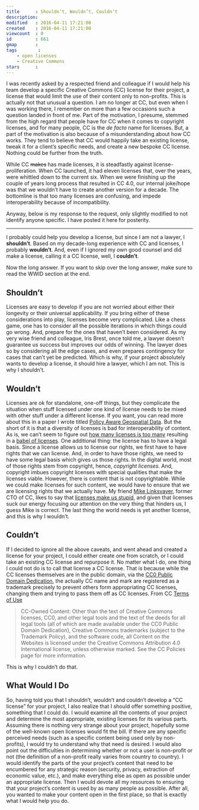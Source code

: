 ```yaml
---
title      : Shouldn’t, Wouldn’t, Couldn’t
description:
modified   : 2016-04-11 17:21:00
created    : 2016-04-11 17:21:00
viewcount  : 0
id         : 661
gmap       :
tags        :
    - open licenses
    - Creative Commons
stars      :
---
```


I was recently asked by a respected friend and colleague if I would help his team develop a specific Creative Commons (CC) license for their project, a license that would limit the use of their content only to non-profits. This is actually not that unusual a question. I am no longer at CC, but even when I was working there, I remember on more than a few occasions such a question landed in front of me. Part of the motivation, I presume, stemmed from the high regard that people have for CC when it comes to copyright licenses, and for many people, CC is the *de facto* name for licenses. But, a part of the motivation is also because of a misunderstanding about how CC works. They tend to believe that CC would happily take an existing license, tweak it for a client’s specific needs, and create a new bespoke CC license. Nothing could be further from the truth.

While CC <strike>makes</strike> has made licenses, it is steadfastly against license-proliferation. When CC launched, it had eleven licenses that, over the years, were whittled down to the current six. When we were finishing up the couple of years long process that resulted in CC 4.0, our internal joke/hope was that we wouldn’t have to create another version for a decade. The bottomline is that too many licenses are confusing, and impede interoperability because of incompatibility.

Anyway, below is my response to the request, only slightly modified to not identify anyone specific. I have posted it here for posterity.

----

I probably could help you develop a license, but since I am not a lawyer, I **shouldn’t**. Based on my decade-long experience with CC and licenses, I probably **wouldn’t**. And, even if I ignored my own good counsel and did make a license, calling it a CC license, well, I **couldn’t**.

Now the long answer. If you want to skip over the long answer, make sure to read the <span class='pair' data-key='' data-val='What Would I Do'>WWID</span> section at the end.

## Shouldn’t

Licenses are easy to develop if you are not worried about either their longevity or their universal applicability. If you bring either of these considerations into play, licenses become very complicated. Like a chess game, one has to consider all the possible iterations in which things could go wrong. And, prepare for the ones that haven’t been considered. As my very wise friend and colleague, Iris Brest, once told me, a lawyer doesn’t guarantee us success but improves our odds of winning. The lawyer does so by considering all the edge cases, and even prepares contingency for cases that can’t yet be predicted. Which is why, if your project absolutely wants to develop a license, it should hire a lawyer, which I am not. This is why I shouldn’t.

## Wouldn’t

Licenses are ok for standalone, one-off things, but they complicate the situation when stuff licensed under one kind of license needs to be mixed with other stuff under a different license. If you want, you can read more about this in a paper I wrote titled [Policy Aware Geospatial Data](http://arxiv.org/abs/1304.5755). But the short of it is that a diversity of licenses is bad for interoperability of content. As is, we can’t seem to figure out [how many licenses is too many](http://punkish.org/How-Many-Licenses-is-Too-Many) resulting in a [babel of licenses](http://punkish.org/Babel-of-Licenses). One additional thing: the license has to have a legal basis. Since a license allows us to license our rights, we first have to have rights that we can license. And, in order to have those rights, we need to have some legal basis which gives us those rights. In the digital world, most of those rights stem from copyright, hence, *copyright licenses*. And, copyright imbues copyright licenses with special qualities that make the licenses viable. However, there is content that is not copyrightable. While we could make licenses for such content, we would have to ensure that we are licensing rights that we actually have. My friend [Mike Linksvayer](http://gondwanaland.com/mlog/), former CTO of CC, likes to say that [licenses make us stupid](http://book.costoffreedom.cc/book/opening:freedom/my-brain-on-freedom.html), and given that licenses suck our energy focusing our attention on the very thing that hinders us, I guess Mike is correct. The last thing the world needs is yet another license, and this is why I wouldn’t.

## Couldn’t

If I decided to ignore all the above caveats, and went ahead and created a license for your project, I could either create one from scratch, or I could take an existing CC license and repurpose it. No matter what I do, one thing I could not do is to call that license a CC license. That is because while the CC licenses themselves are in the public domain, via the [CC0 Public Domain Dedication](http://creativecommons.org/publicdomain/zero/1.0/), the actually CC name and mark are registered as a trademark precisely to prevent others form appropriating CC licenses, changing them and trying to pass them off as CC licenses. From CC [Terms of Use](https://creativecommons.org/terms/)

> CC-Owned Content: Other than the text of Creative Commons licenses, CC0, and other legal tools and the text of the deeds for all legal tools (all of which are made available under the CC0 Public Domain Dedication), Creative Commons trademarks (subject to the Trademark Policy), and the software code, all Content on the Websites is licensed under the Creative Commons Attribution 4.0 International license, unless otherwise marked. See the CC Policies page for more information.

This is why I couldn’t do that.

## What Would I Do

So, having told you that I shouldn’t, wouldn’t and couldn’t develop a “CC license” for your project, I also realize that I should offer something positive, something that I could do. I would examine all the contents of your project and determine the most appropriate, existing licenses for its various parts. Assuming there is nothing very strange about your project, hopefully some of the well-known open licenses would fit the bill. If there are any specific perceived needs (such as a specific content being used only by non-profits), I would try to understand why that need is desired. I would also point out the difficulties in determining whether or not a user is non-profit or not (the definition of a non-profit really varies from country to country). I would identify the parts of the your project’s content that need to be encumbered for any strategic reason (security, privacy, extraction of economic value, etc.), and make everything else as open as possible under an appropriate license. Then I would devote all my resources to ensuring that your project’s content is used by as many people as possible. After all, you wanted to make your content open in the first place, so that is exactly what I would help you do.

